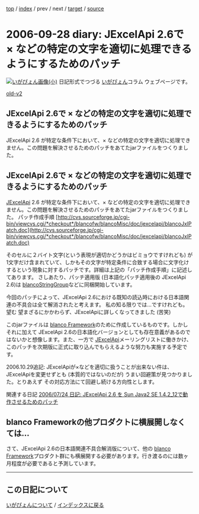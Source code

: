 [top](https://igapyon.github.io/diary/) 
 / [index](https://igapyon.github.io/diary/2006/index.html) 
 / prev 
 / next 
 / [target](https://igapyon.github.io/diary/2006/ig060928.html) 
 / [source](https://github.com/igapyon/diary/blob/gh-pages/2006/ig060928.html.src.md) 

2006-09-28 diary: JExcelApi 2.6で × などの特定の文字を適切に処理できるようにするためのパッチ
=====================================================================================================
[![いがぴょん画像(小)](https://igapyon.github.io/diary/images/iga200306s.jpg "いがぴょん")](https://igapyon.github.io/diary/memo/memoigapyon.html) 日記形式でつづる [いがぴょん](https://igapyon.github.io/diary/memo/memoigapyon.html)コラム ウェブページです。

[old-v2](ig060928-orig.html)

## JExcelApi 2.6で × などの特定の文字を適切に処理できるようにするためのパッチ

JExcelApi 2.6 が特定な条件下において、× などの特定の文字を適切に処理できません。この問題を解決させるためのパッチをあてたjarファイルをつくりました。






## JExcelApi 2.6で × などの特定の文字を適切に処理できるようにするためのパッチ


[JExcelApi](http://www.igapyon.jp/igapyon/diary/keyword/jexcelapi.html) 2.6 が特定な条件下において、× などの特定の文字を適切に処理できません。この問題を解決させるためのパッチをあてたjarファイルをつくりました。
パッチ作成手順
  [http://cvs.sourceforge.jp/cgi-bin/viewcvs.cgi/*checkout*/blancofw/blancoMisc/doc/jexcelapi/blancoJxlPatch.doc](http://cvs.sourceforge.jp/cgi-bin/viewcvs.cgi/*checkout*/blancofw/blancoMisc/doc/jexcelapi/blancoJxlPatch.doc)


そのセルに２バイト文字(という表現が適切かどうかはビミョウですけれども) が1文字だけ含まれていて、しかもその文字が特定条件に合致する場合に文字化けするという現象に対するパッチです。詳細は上記の「パッチ作成手順」に記述してあります。
さしあたり、パッチ適用版 (日本語化パッチ適用後の JExcelApi 2.6)は [blancoStringGroup](http://www.igapyon.jp/blanco/blancostringgroup.html)などに同梱開始しています。

今回のパッチによって、JExcelApi 2.6における既知の読込時における日本語関連の不具合は全て解消されたと考えます。
私の知る限りでは…ですけれども。望む 望まざるにかかわらず、JExcelApiに詳しくなってきました (苦笑)

このjarファイルは [blanco Framework](http://www.igapyon.jp/blanco/blanco.ja.html)のために作成しているものです。しかし それに加えて JExcelApi
2.6の日本語化バージョンとしても存在意義があるのではないかと想像します。また、一方で [JExcelApi](http://www.igapyon.jp/igapyon/diary/keyword/jexcelapi.html)メーリングリストに働きかけ、このパッチを次期版に正式に取り込んでもらえるような努力も実施する予定です。

2006.10.29追記: JExcelApiが×などを適切に扱うことが出来ない件は、JExcelApiを変更せずとも (本質的ではないのだが) うまい回避策が見つかりました。とりあえず
その対応方法にて回避し続ける方向性とします。

関連する日記
[2006/07/24 日記: JExcelApi 2.6 を Sun Java2 SE 1.4.2_12で動作させるためのパッチ](ig060724.html)


## blanco Frameworkの他プロダクトに横展開しなくては…


さて、JExcelApi 2.6の日本語関連不具合解消版について、他の [blanco Framework](http://www.igapyon.jp/blanco/blanco.ja.html)プロダクト群にも横展開する必要があります。行き渡るのには数ヶ月程度が必要であると予測しています。


----------------------------------------------------------------------------------------------------

## この日記について
[いがぴょんについて](https://igapyon.github.io/diary/memo/memoigapyon.html) / [インデックスに戻る](https://igapyon.github.io/diary/idxall.html)
